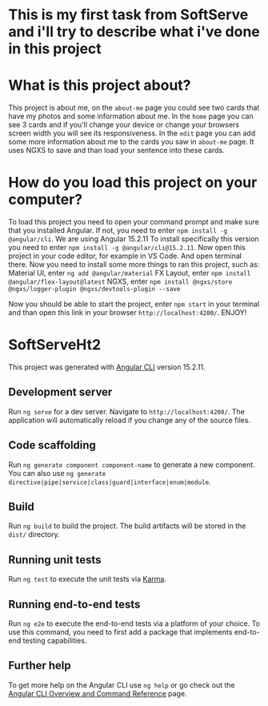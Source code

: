 # This is my first task from SoftServe and i'll try to describe what i've done in this project

# What is this project about?

This project is about me, on the `about-me` page you could see two cards that have my photos and some information about me. 
In the `home` page you can see 3 cards and if you'll change your device or change your browsers screen width you will see its responsiveness.
In the `edit` page you can add some more information about me to the cards you saw in `about-me` page. It uses NGXS to save and than load your sentence into these cards.

# How do you load this project on your computer?

To load this project you need to open your command prompt and make sure that you installed Angular. If not, you need to enter `npm install -g @angular/cli`. We are using Angular 15.2.11
To install specifically this version you need to enter `npm install -g @angular/cli@15.2.11`.
Now open this project in your code editor, for example in VS Code. And open terminal there.
Now you need to install some more things to ran this project, such as:
Material UI, enter `ng add @angular/material`
FX Layout, enter `npm install @angular/flex-layout@latest`
NGXS, enter `npm install @ngxs/store @ngxs/logger-plugin @ngxs/devtools-plugin --save`

Now you should be able to start the project, enter `npm start` in your terminal and than open this link in your browser `http://localhost:4200/`. ENJOY!

# SoftServeHt2

This project was generated with [Angular CLI](https://github.com/angular/angular-cli) version 15.2.11.

## Development server

Run `ng serve` for a dev server. Navigate to `http://localhost:4200/`. The application will automatically reload if you change any of the source files.

## Code scaffolding

Run `ng generate component component-name` to generate a new component. You can also use `ng generate directive|pipe|service|class|guard|interface|enum|module`.

## Build

Run `ng build` to build the project. The build artifacts will be stored in the `dist/` directory.

## Running unit tests

Run `ng test` to execute the unit tests via [Karma](https://karma-runner.github.io).

## Running end-to-end tests

Run `ng e2e` to execute the end-to-end tests via a platform of your choice. To use this command, you need to first add a package that implements end-to-end testing capabilities.

## Further help

To get more help on the Angular CLI use `ng help` or go check out the [Angular CLI Overview and Command Reference](https://angular.io/cli) page.
